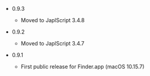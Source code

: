- 0.9.3

  - Moved to JaplScript 3.4.8


- 0.9.2

  - Moved to JaplScript 3.4.7
 
- 0.9.1

  - First public release for Finder.app (macOS 10.15.7)
